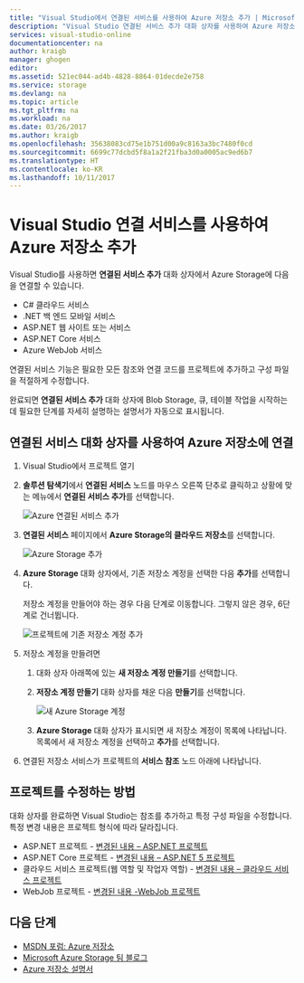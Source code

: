 ```yaml
---
title: "Visual Studio에서 연결된 서비스를 사용하여 Azure 저장소 추가 | Microsoft Docs"
description: "Visual Studio 연결된 서비스 추가 대화 상자를 사용하여 Azure 저장소를 앱에 추가"
services: visual-studio-online
documentationcenter: na
author: kraigb
manager: ghogen
editor: 
ms.assetid: 521ec044-ad4b-4828-8864-01decde2e758
ms.service: storage
ms.devlang: na
ms.topic: article
ms.tgt_pltfrm: na
ms.workload: na
ms.date: 03/26/2017
ms.author: kraigb
ms.openlocfilehash: 35638083cd75e1b751d00a9c8163a3bc7480f0cd
ms.sourcegitcommit: 6699c77dcbd5f8a1a2f21fba3d0a0005ac9ed6b7
ms.translationtype: HT
ms.contentlocale: ko-KR
ms.lasthandoff: 10/11/2017
---
```

# <a name="adding-azure-storage-by-using-visual-studio-connected-services"></a>Visual Studio 연결 서비스를 사용하여 Azure 저장소 추가
Visual Studio를 사용하면 **연결된 서비스 추가** 대화 상자에서 Azure Storage에 다음을 연결할 수 있습니다.

- C# 클라우드 서비스
- .NET 백 엔드 모바일 서비스
- ASP.NET 웹 사이트 또는 서비스
- ASP.NET Core 서비스
- Azure WebJob 서비스 

연결된 서비스 기능은 필요한 모든 참조와 연결 코드를 프로젝트에 추가하고 구성 파일을 적절하게 수정합니다. 

완료되면 **연결된 서비스 추가** 대화 상자에 Blob Storage, 큐, 테이블 작업을 시작하는 데 필요한 단계를 자세히 설명하는 설명서가 자동으로 표시됩니다.

## <a name="connect-to-azure-storage-using-the-connected-services-dialog"></a>연결된 서비스 대화 상자를 사용하여 Azure 저장소에 연결
1. Visual Studio에서 프로젝트 열기

1. **솔루션 탐색기**에서 **연결된 서비스** 노드를 마우스 오른쪽 단추로 클릭하고 상황에 맞는 메뉴에서 **연결된 서비스 추가**를 선택합니다.
   
    ![Azure 연결된 서비스 추가](./media/vs-azure-tools-connected-services-storage/IC796702.png)

1. **연결된 서비스** 페이지에서 **Azure Storage의 클라우드 저장소**를 선택합니다.
   
    ![Azure Storage 추가](./media/vs-azure-tools-connected-services-storage/add-azure-storage.png)

1. **Azure Storage** 대화 상자에서, 기존 저장소 계정을 선택한 다음 **추가**를 선택합니다.
   
    저장소 계정을 만들어야 하는 경우 다음 단계로 이동합니다. 그렇지 않은 경우, 6단계로 건너뜁니다.
    
    ![프로젝트에 기존 저장소 계정 추가](./media/vs-azure-tools-connected-services-storage/select-azure-storage-account.png)

1. 저장소 계정을 만들려면 
   
   1. 대화 상자 아래쪽에 있는 **새 저장소 계정 만들기**를 선택합니다.

   1. **저장소 계정 만들기** 대화 상자를 채운 다음 **만들기**를 선택합니다.
      
       ![새 Azure Storage 계정](./media/vs-azure-tools-connected-services-storage/create-storage-account.png)
      
   1. **Azure Storage** 대화 상자가 표시되면 새 저장소 계정이 목록에 나타납니다. 목록에서 새 저장소 계정을 선택하고 **추가**를 선택합니다.

1. 연결된 저장소 서비스가 프로젝트의 **서비스 참조** 노드 아래에 나타납니다.
   
## <a name="how-your-project-is-modified"></a>프로젝트를 수정하는 방법
대화 상자를 완료하면 Visual Studio는 참조를 추가하고 특정 구성 파일을 수정합니다. 특정 변경 내용은 프로젝트 형식에 따라 달라집니다. 

- ASP.NET 프로젝트 - [변경된 내용 – ASP.NET 프로젝트](http://go.microsoft.com/fwlink/p/?LinkId=513126)
- ASP.NET Core 프로젝트 - [변경된 내용 – ASP.NET 5 프로젝트](http://go.microsoft.com/fwlink/p/?LinkId=513124) 
- 클라우드 서비스 프로젝트(웹 역할 및 작업자 역할) - [변경된 내용 – 클라우드 서비스 프로젝트](http://go.microsoft.com/fwlink/p/?LinkId=516965)
- WebJob 프로젝트 - [변경된 내용 -WebJob 프로젝트](visual-studio/vs-storage-webjobs-what-happened.md)

## <a name="next-steps"></a>다음 단계
- [MSDN 포럼: Azure 저장소](https://social.msdn.microsoft.com/forums/azure/home?forum=windowsazuredata)
- [Microsoft Azure Storage 팀 블로그](http://blogs.msdn.com/b/windowsazurestorage/)
- [Azure 저장소 설명서](https://docs.microsoft.com/azure/storage/)
